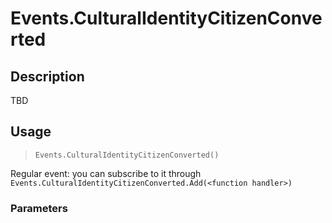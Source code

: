 # Events.CulturalIdentityCitizenConverted
## Description
TBD

## Usage
> `Events.CulturalIdentityCitizenConverted()`

Regular event: you can subscribe to it through `Events.CulturalIdentityCitizenConverted.Add(<function handler>)`

### Parameters
